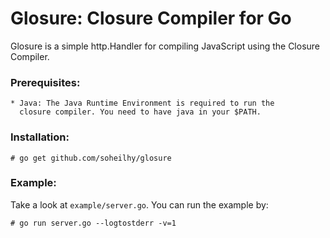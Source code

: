 Glosure: Closure Compiler for Go
================================
Glosure is a simple http.Handler for compiling JavaScript using the
Closure Compiler.

### Prerequisites:

    * Java: The Java Runtime Environment is required to run the
      closure compiler. You need to have java in your $PATH.

### Installation:

    # go get github.com/soheilhy/glosure

### Example:
Take a look at ```example/server.go```. You can run the example by:

    # go run server.go --logtostderr -v=1

